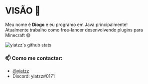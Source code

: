 # VISÃO 👋

Meu nome é **Diogo** e eu programo em Java principalmente!<br>
Atualmente trabalho como free-lancer desenvolvendo plugins para Minecraft 😄

![yiatzz's github stats](https://github-readme-stats.vercel.app/api?username=yiatzz&count_private=true&theme=radical)

### 📫 Como me contactar:
  - [@yiatzz](https://twitter.com/yiatzz)
  - Discord: yiatzz#0171
